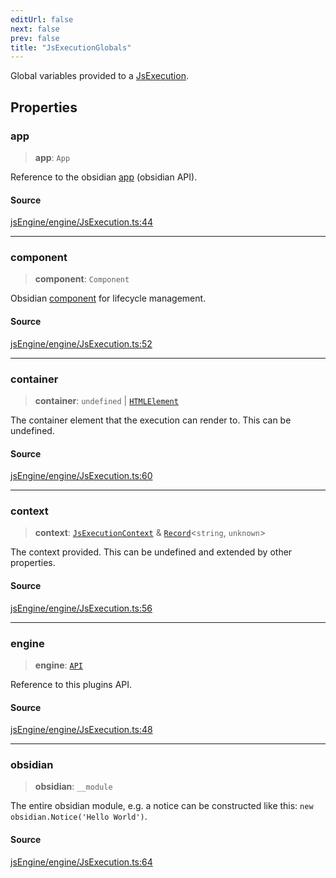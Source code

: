 ```yaml
---
editUrl: false
next: false
prev: false
title: "JsExecutionGlobals"
---
```


Global variables provided to a [JsExecution](../../../../../obsidian-js-engine-plugin-docs/api/classes/jsexecution).

## Properties

### app

> **app**: `App`

Reference to the obsidian [app](https://docs.obsidian.md/Reference/TypeScript+API/App) (obsidian API).

#### Source

[jsEngine/engine/JsExecution.ts:44](https://github.com/mProjectsCode/obsidian-js-engine-plugin/blob/9978dd39a18406d0dee0b76dd4311dc0c6857428/jsEngine/engine/JsExecution.ts#L44)

***

### component

> **component**: `Component`

Obsidian [component](https://docs.obsidian.md/Reference/TypeScript+API/Component) for lifecycle management.

#### Source

[jsEngine/engine/JsExecution.ts:52](https://github.com/mProjectsCode/obsidian-js-engine-plugin/blob/9978dd39a18406d0dee0b76dd4311dc0c6857428/jsEngine/engine/JsExecution.ts#L52)

***

### container

> **container**: `undefined` \| [`HTMLElement`](https://developer.mozilla.org/docs/Web/API/HTMLElement)

The container element that the execution can render to. This can be undefined.

#### Source

[jsEngine/engine/JsExecution.ts:60](https://github.com/mProjectsCode/obsidian-js-engine-plugin/blob/9978dd39a18406d0dee0b76dd4311dc0c6857428/jsEngine/engine/JsExecution.ts#L60)

***

### context

> **context**: [`JsExecutionContext`](/obsidian-js-engine-plugin-docs/api/interfaces/jsexecutioncontext/) & [`Record`](https://www.typescriptlang.org/docs/handbook/utility-types.html#recordkeys-type)\<`string`, `unknown`\>

The context provided. This can be undefined and extended by other properties.

#### Source

[jsEngine/engine/JsExecution.ts:56](https://github.com/mProjectsCode/obsidian-js-engine-plugin/blob/9978dd39a18406d0dee0b76dd4311dc0c6857428/jsEngine/engine/JsExecution.ts#L56)

***

### engine

> **engine**: [`API`](/obsidian-js-engine-plugin-docs/api/classes/api/)

Reference to this plugins API.

#### Source

[jsEngine/engine/JsExecution.ts:48](https://github.com/mProjectsCode/obsidian-js-engine-plugin/blob/9978dd39a18406d0dee0b76dd4311dc0c6857428/jsEngine/engine/JsExecution.ts#L48)

***

### obsidian

> **obsidian**: `__module`

The entire obsidian module, e.g. a notice can be constructed like this: `new obsidian.Notice('Hello World')`.

#### Source

[jsEngine/engine/JsExecution.ts:64](https://github.com/mProjectsCode/obsidian-js-engine-plugin/blob/9978dd39a18406d0dee0b76dd4311dc0c6857428/jsEngine/engine/JsExecution.ts#L64)
